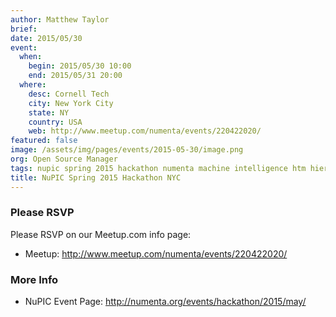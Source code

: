 ```yaml
---
author: Matthew Taylor
brief:
date: 2015/05/30
event:
  when:
    begin: 2015/05/30 10:00
    end: 2015/05/31 20:00
  where:
    desc: Cornell Tech
    city: New York City
    state: NY
    country: USA
    web: http://www.meetup.com/numenta/events/220422020/
featured: false
image: /assets/img/pages/events/2015-05-30/image.png
org: Open Source Manager
tags: nupic spring 2015 hackathon numenta machine intelligence htm hierarchical temporal memory
title: NuPIC Spring 2015 Hackathon NYC
---
```


### Please RSVP

Please RSVP on our Meetup.com info page:

* Meetup: http://www.meetup.com/numenta/events/220422020/

### More Info

* NuPIC Event Page: http://numenta.org/events/hackathon/2015/may/
